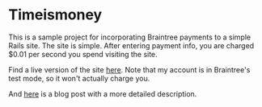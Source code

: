 # Timeismoney

This is a sample project for incorporating Braintree payments to a simple Rails site. The site is simple. After entering payment info, you are charged $0.01 per second you spend visiting the site.

Find a live version of the site [here](http://www.timeismoney.herokuapp.com). Note that my account is in Braintree's test mode, so it won't actually charge you.

And [here](http://www.hereisahand.com/) is a blog post with a more detailed description.